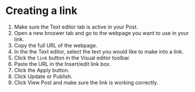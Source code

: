 # Creating a link

1. Make sure the Text editor tab is active in your Post.
2. Open a new broswer tab and go to the webpage you want to use in your link.
3. Copy the full URL of the webpage.
4. In the the Text editor, select the text you would like to make into a link.
5. Click the `link` button in the Visual editor toolbar.
6. Paste the URL in the Insert/edit link box.
7. Click the Apply button.
8. Click Update or Publish.
9. Click View Post and make sure the link is working correctly. 
